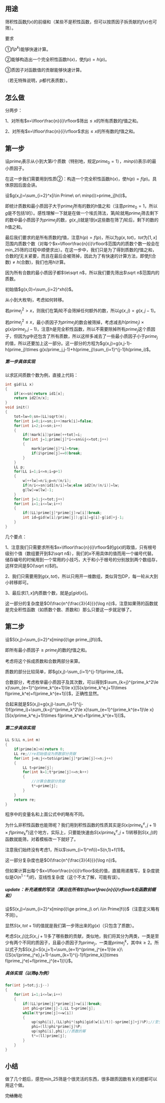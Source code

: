 ## 用途

筛积性函数$f(x)$的前缀和（某些不是积性函数，但可以按质因子拆贡献的$f(x)$也可筛）。

要求

①$f(p^k)$​​能够快速计算。

②能够构造出一个完全积性函数$h(x)$​​​，使$f(p)=h(p)$​​​。

③质因子对函数值的贡献能够快速计算。

（若无特殊说明，$p$​都代表质数）。

## 怎么做

分两步：

1、对所有$x=\lfloor\frac{n}{i}\rfloor$筛出$\le x$的所有质数的$f$值之和。

2、对所有$x=\lfloor\frac{n}{i}\rfloor$求出$\le x$的所有数的$f$值之和。

## 第一步

设$prime_i$​​表示从小到大第$i$​​​个质数（特别地，规定$prime_0=1$），$minp(i)$表示$i$​​的最小质因子。

在这一步我们需要用到性质②：构造一个完全积性函数$h(x)$，使$h(p)=f(p)$。具体原因后面会讲。

设$g(x,j)=\sum_{i=2}^x[i\in Prime\ or\ minp(i)>prime_j]h(i)$​​​​。

即统计质数和最小质因子大于$prime_j$​​​​​​所有的数的$h$​​​​​​​值之和（注意$prime_0=1$，所以$g$是不包括$1$的）。感性理解一下就是在做一个埃氏筛法，第$j$轮就用$prime_j$筛去剩下的数中最小质因子为$prime_j$的数，$g(x,j)$就是$1$到$x$这些数在筛了$j$轮后，剩下的数的$h$​值之和。

最后我们要求的是所有质数的$f$​值，注意$h(p)=f(p)$​，所以为$g(x,tot)$​，$tot$​为$[1,x]$​范围内质数个数（对每个$x=\lfloor\frac{n}{i}\rfloor$​范围内的质数个数一般会在min_25筛的过程中顺便求出）。在这一步中，我们只是为了得到质数的$f$​值之和，合数的$f$​无关紧要，而且在最后会被筛掉，因此为了有快速的计算方法，即使$f($合数$)\neq h($合数$)$，我们也用$h$​计算。

因为所有合数的最小质因子都$\le\sqrt n$​，所以我们要先筛出$\sqrt n$​范围内的质数。

初始值$g(x,0)=\sum_{i=2}^xh(i)$​。

从小到大枚举$j$，考虑如何转移。

若$prime_j^2>x$，则我们在第$j$轮不会筛掉任何额外的数，所以$g(x,j)=g(x,j-1)$。

若$prime_j^2\le x$​​，最小质因子为$prime_j$​的数会被筛掉，考虑减去$h(prime_j)\times g(x/prime_j,j-1)$​，注意$h$是完全积性函数，所以不需要除掉所有$prime_j$这个质因子，但因为$g$中还包含了所有质数，所以这样多减去了一些最小质因子小于$prime_j$的值，所以还要加上这一部分。这一部分的方程为$g(x,j)=g(x,j-1)-h(prime_j)\times g(x/prime_j,j-1)+h(prime_j)\sum_{i=1}^{j-1}h(prime_i)$​。

##### 第一步具体实现

以求区间质数个数为例，直接上代码：

```C++
int gid(LL x)
{
	if(x<=sn)return id1[x];
	return id2[n/x];
}
void init()
{
	tot=lw=0;sn=(LL)sqrt(n);
	for(int i=0;i<=sn;i++)mark[i]=false;
	for(int i=2;i<=sn;i++)
	{
		if(!mark[i])prime[++tot]=i;
		for(int j=1;prime[j]*i<=sn&&j<=tot;j++)
		{
			mark[prime[j]*i]=true;
			if(i%prime[j]==0)break;
		}
	}
	LL p;
	for(LL i=1;i<=n;i=p+1)
	{
		w[++lw]=n/i;p=n/(n/i);
		if(n/i<=sn)id1[n/i]=lw;else id2[n/(n/i)]=lw;
		g[lw]=w[lw]-1;
	}
	for(int j=1;j<=tot;j++)
	for(int i=1;i<=lw;i++)
    {
        if((LL)prime[j]*prime[j]>w[i])break;
        int id=gid(w[i]/prime[j]);g[i]=g[i]-g[id]+j-1;
	}
}
```

几个要点：

1、注意我们只需要求所有$x=\lfloor\frac{n}{i}\rfloor$的$g(x)$​的取值，只有根号级别个值（数组要开到$2\sqrt n$），我们的$x$不用具体的值而用一个编号代替。储存编号的时候用到一个常用的小技巧，大于和小于根号的分别放到两个数组存，这样空间是$O(\sqrt n)$的。

2、我们只需要用到$g(x,tot)$，所以只用开一维数组，类似背包DP，每一轮从大到小转移即可。

3、最后求$[1,x]$​内质数个数，就是$g[gid(x)]$​。

这一部分的复杂度是$O(\frac{n^{\frac{3}{4}}}{\log n})$，注意如果筛的函数就是完全积性函数（如质数个数、质数和）那么只要这一步就足够了。

## 第二步

设$S(x,j)=\sum_{i=2}^x[minp(i)\ge prime_j]f(i)$。

即所有最小质因子$\ge prime_j$的数的$f$值之和。

考虑将这个拆成质数和合数两部分来算。

质数的部分比较简单，即$g(x,j)-\sum_{i=1}^{j-1}f(prime_i)$​。

合数部分，考虑枚举最小质因子及其次数，可以得到$\sum_{k=j}^{prime_k^2\le x}\sum_{e=1}^{prime_k^{e+1}\le x}[S(x/prime_k^e,j+1)\times f(prime_k^e)+f(prime_k^{e+1})]$​​，正确性显然。

合起来就是$S(x,j)=g(x,j)-\sum_{i=1}^{j-1}f(prime_i)+\sum_{k=j}^{prime_k^2\le x}\sum_{e=1}^{prime_k^{e+1}\le x}[S(x/prime_k^e,j+1)\times f(prime_k^e)+f(prime_k^{e+1})]$​。

##### 第二步具体实现

```C++
LL S(LL n,int m)
{
	if(prime[m]>n)return 0;
	LL re;//re初始值设为质数部分贡献
	for(int j=m;j<=tot&&prime[j]*prime[j]<=n;j++)
	{
		LL t=prime[j];
		for(int k=1;t*prime[j]<=n;k++)
		{
            //计算合数部分贡献
			t*=prime[j];
		}
	}
	return re;
}
```

程序中的变量名和上面公式中的略有不同。

为什么非积性函数也能筛呢？我们用到积性函数的性质其实是$S(x/prime_k^e,j+1)\times f(prime_k^e)$这个地方，实际上，只要能快速由$S(x/prime_k^e,j+1)$转移到$S(x,j)$的函数就能筛，对着模板改一下就好了。

注意我们始终没有考虑$1$，所以$\sum_{i=1}^nf(i)=S(n,1)+f(1)$。

这一部分复杂度也是$O(\frac{n^{\frac{3}{4}}}{\log n})$​。

但如果计算出每个$x=\lfloor\frac{n}{i}\rfloor$处的值，直接用递推写，复杂度貌似是$O(n^{1-\epsilon})$​的，亚线性复杂度（这个不太了解，可能有误）。

##### update：补充递推的写法（算出在所有$\lfloor\frac{n}{i}\rfloor$处函数前缀和）

设$S(x,j)=\sum_{i=2}^x[minp(i)\ge prime_j\ or\ i\in Prime]f(i)$​（注意定义略有不同）。

显然$S(x,tot+1)$的值就是我们第一步筛出来的$g(x)$（只包含了质数）。

考虑$S(x,j)$​比$S(x,j+1)$​多了哪些数的贡献，类似地，我们将其分为两类，一类是至少有两个不同的质因子，且最小质因子为$prime_j$​，一类是$prime_j^k$​，其中$k\ge2$​。所以式子为$S(x,j)=S(x,j+1)+\sum_{e=1}^{prime_j^{e+1}\le x}\{[S(x/{prime_j^e},j+1)-\sum_{k=1}^{j-1}f(prime_k)]\times f(prime_j^e)+f(prime_j^{e+1})\}$。

##### 具体实现（以筛$\phi$为例）

```C++
for(int j=tot;j;j--)
{
    for(int i=1;i<=lw;i++)
    {
        if((LL)prime[j]*prime[j]>w[i])break;
        int phi=prime[j]-1;LL t=prime[j];
        while(t*prime[j]<=w[i])
        {
            up(sphi[i],(LL)phi*(sphi[gid(w[i]/t)]-sprime[j]+j)%P);//至少两个不同质因子合数
            phi=(ll)phi*prime[j]%P;
            up(sphi[i],phi);//质数的幂
            t*=(ll)prime[j];
        }
    }
}
```

## 小结

做了几个题后，感觉min_25筛是个很灵活的东西，很多跟质因数有关的题都可以用这个做。

~~完结撒花~~

